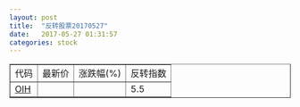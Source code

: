 ```yaml
---
layout: post
title:  "反转股票20170527"
date:   2017-05-27 01:31:57
categories: stock
---
```


<script type="text/javascript">
var stockList = []
stockList.push('gb_oih');
</script>

<table border="1">
 <tr>
 <td>代码</td>
  <td>最新价</td>
  <td>涨跌幅(%)</td>
 <td>反转指数</td>
</tr>
  <tr id="oih"><td><a href="http://stock.finance.sina.com.cn/usstock/quotes/OIH.html" target="_blank">OIH</a></td><td></td><td></td><td>5.5</td></tr>
</table>
